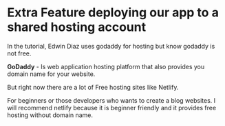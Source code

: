 # Extra Feature deploying our app to a shared hosting account

In the tutorial, Edwin Diaz uses godaddy for hosting but know godaddy is not free.


**GoDaddy** - Is web application hosting platform that also provides you domain name for your website.

But right now there are a lot of Free hosting sites like Netlify.

For beginners or those developers who wants to create a blog websites. I will recommend netlify because it is beginner friendly and it provides free hosting without domain name.

